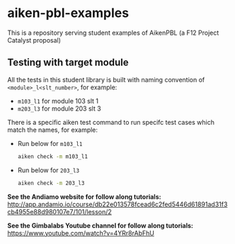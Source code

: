 # aiken-pbl-examples

This is a repository serving student examples of AikenPBL (a F12 Project Catalyst proposal)

## Testing with target module

All the tests in this student library is built with naming convention of `<module>_l<slt_number>`, for example:

- `m103_l1` for module 103 slt 1
- `m203_l3` for module 203 slt 3

There is a specific aiken test command to run specifc test cases which match the names, for example:

- Run below for `m103_l1`

  ```sh
  aiken check -m m103_l1
  ```

- Run below for `203_l3`

  ```sh
  aiken check -m 203_l3
  ```
**See the Andiamo website for follow along tutorials:**
http://app.andamio.io/course/db22e013578fcead6c2fed5446d61891ad31f3cb4955e88d980107e7/101/lesson/2 <br>

**See the Gimbalabs Youtube channel for follow along tutorials:**
https://www.youtube.com/watch?v=4YRr8rAbFhU <br>


